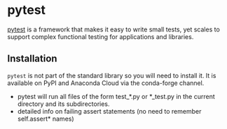 # pytest

[pytest](https://docs.pytest.org/en/stable/) is a framework that makes it easy to write small tests, yet scales to support complex functional testing for applications and libraries.

## Installation

`pytest` is not part of the standard library so you will need to install it. It is available on PyPI and Anaconda Cloud via the conda-forge channel.

* pytest will run all files of the form test_*.py or *_test.py in the current directory and its subdirectories.
* detailed info on failing assert statements (no need to remember self.assert* names)

